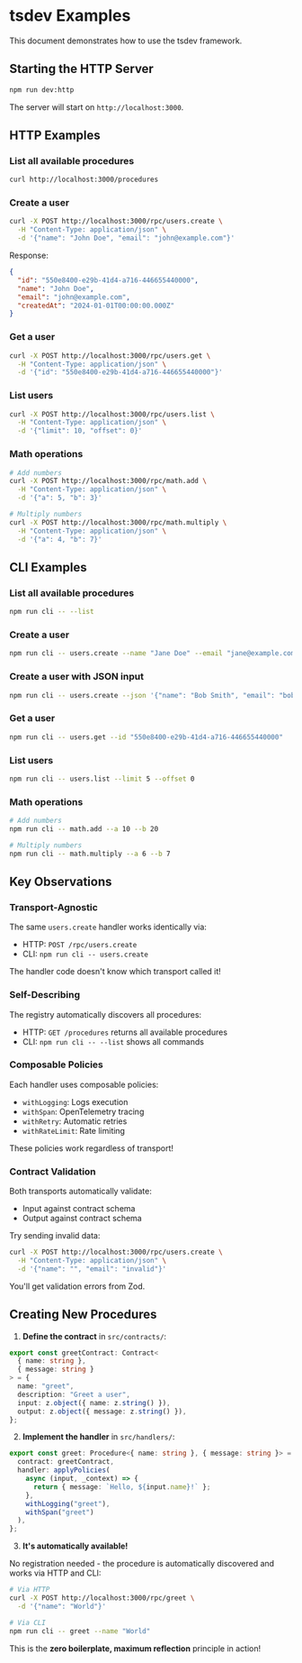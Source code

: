 # tsdev Examples

This document demonstrates how to use the tsdev framework.

## Starting the HTTP Server

```bash
npm run dev:http
```

The server will start on `http://localhost:3000`.

## HTTP Examples

### List all available procedures

```bash
curl http://localhost:3000/procedures
```

### Create a user

```bash
curl -X POST http://localhost:3000/rpc/users.create \
  -H "Content-Type: application/json" \
  -d '{"name": "John Doe", "email": "john@example.com"}'
```

Response:
```json
{
  "id": "550e8400-e29b-41d4-a716-446655440000",
  "name": "John Doe",
  "email": "john@example.com",
  "createdAt": "2024-01-01T00:00:00.000Z"
}
```

### Get a user

```bash
curl -X POST http://localhost:3000/rpc/users.get \
  -H "Content-Type: application/json" \
  -d '{"id": "550e8400-e29b-41d4-a716-446655440000"}'
```

### List users

```bash
curl -X POST http://localhost:3000/rpc/users.list \
  -H "Content-Type: application/json" \
  -d '{"limit": 10, "offset": 0}'
```

### Math operations

```bash
# Add numbers
curl -X POST http://localhost:3000/rpc/math.add \
  -H "Content-Type: application/json" \
  -d '{"a": 5, "b": 3}'

# Multiply numbers
curl -X POST http://localhost:3000/rpc/math.multiply \
  -H "Content-Type: application/json" \
  -d '{"a": 4, "b": 7}'
```

## CLI Examples

### List all available procedures

```bash
npm run cli -- --list
```

### Create a user

```bash
npm run cli -- users.create --name "Jane Doe" --email "jane@example.com"
```

### Create a user with JSON input

```bash
npm run cli -- users.create --json '{"name": "Bob Smith", "email": "bob@example.com"}'
```

### Get a user

```bash
npm run cli -- users.get --id "550e8400-e29b-41d4-a716-446655440000"
```

### List users

```bash
npm run cli -- users.list --limit 5 --offset 0
```

### Math operations

```bash
# Add numbers
npm run cli -- math.add --a 10 --b 20

# Multiply numbers
npm run cli -- math.multiply --a 6 --b 7
```

## Key Observations

### Transport-Agnostic

The same `users.create` handler works identically via:
- HTTP: `POST /rpc/users.create`
- CLI: `npm run cli -- users.create`

The handler code doesn't know which transport called it!

### Self-Describing

The registry automatically discovers all procedures:
- HTTP: `GET /procedures` returns all available procedures
- CLI: `npm run cli -- --list` shows all commands

### Composable Policies

Each handler uses composable policies:
- `withLogging`: Logs execution
- `withSpan`: OpenTelemetry tracing
- `withRetry`: Automatic retries
- `withRateLimit`: Rate limiting

These policies work regardless of transport!

### Contract Validation

Both transports automatically validate:
- Input against contract schema
- Output against contract schema

Try sending invalid data:
```bash
curl -X POST http://localhost:3000/rpc/users.create \
  -H "Content-Type: application/json" \
  -d '{"name": "", "email": "invalid"}'
```

You'll get validation errors from Zod.

## Creating New Procedures

1. **Define the contract** in `src/contracts/`:

```typescript
export const greetContract: Contract<
  { name: string },
  { message: string }
> = {
  name: "greet",
  description: "Greet a user",
  input: z.object({ name: z.string() }),
  output: z.object({ message: z.string() }),
};
```

2. **Implement the handler** in `src/handlers/`:

```typescript
export const greet: Procedure<{ name: string }, { message: string }> = {
  contract: greetContract,
  handler: applyPolicies(
    async (input, _context) => {
      return { message: `Hello, ${input.name}!` };
    },
    withLogging("greet"),
    withSpan("greet")
  ),
};
```

3. **It's automatically available!**

No registration needed - the procedure is automatically discovered and works via HTTP and CLI:

```bash
# Via HTTP
curl -X POST http://localhost:3000/rpc/greet \
  -d '{"name": "World"}'

# Via CLI
npm run cli -- greet --name "World"
```

This is the **zero boilerplate, maximum reflection** principle in action!
